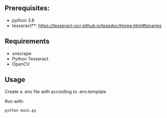 ## Prerequisites:
* python 3.8
* tesseract**: https://tesseract-ocr.github.io/tessdoc/Home.html#binaries

## Requirements
* snscrape
* Python Tesseract
* OpenCV

## Usage

Create a .env file with according to .env.template

Run with:
```bash
python main.py
```